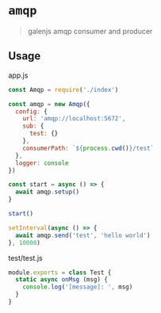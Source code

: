 # `amqp`

> galenjs amqp consumer and producer

## Usage

app.js

```javascript
const Amqp = require('./index')

const amqp = new Amqp({
  config: {
    url: 'amqp://localhost:5672',
    sub: {
      test: {}
    },
    consumerPath: `${process.cwd()}/test`
  },
  logger: console
})

const start = async () => {
  await amqp.setup()
}

start()

setInterval(async () => {
  await amqp.send('test', 'hello world')
}, 10000)
```

test/test.js

```javascript
module.exports = class Test {
  static async onMsg (msg) {
    console.log('[message]: ', msg)
  }
}
```
